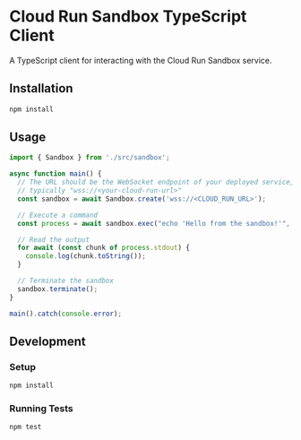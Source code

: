 # Cloud Run Sandbox TypeScript Client

A TypeScript client for interacting with the Cloud Run Sandbox service.

## Installation

```bash
npm install
```

## Usage

```typescript
import { Sandbox } from './src/sandbox';

async function main() {
  // The URL should be the WebSocket endpoint of your deployed service,
  // typically "wss://<your-cloud-run-url>"
  const sandbox = await Sandbox.create('wss://<CLOUD_RUN_URL>');

  // Execute a command
  const process = await sandbox.exec("echo 'Hello from the sandbox!'", 'bash');

  // Read the output
  for await (const chunk of process.stdout) {
    console.log(chunk.toString());
  }

  // Terminate the sandbox
  sandbox.terminate();
}

main().catch(console.error);
```

## Development

### Setup
```bash
npm install
```

### Running Tests
```bash
npm test
```
